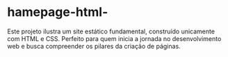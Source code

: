 # hamepage-html-
Este projeto ilustra um site estático fundamental, construído unicamente com HTML e CSS. Perfeito para quem inicia a jornada no desenvolvimento web e busca compreender os pilares da criação de páginas.
